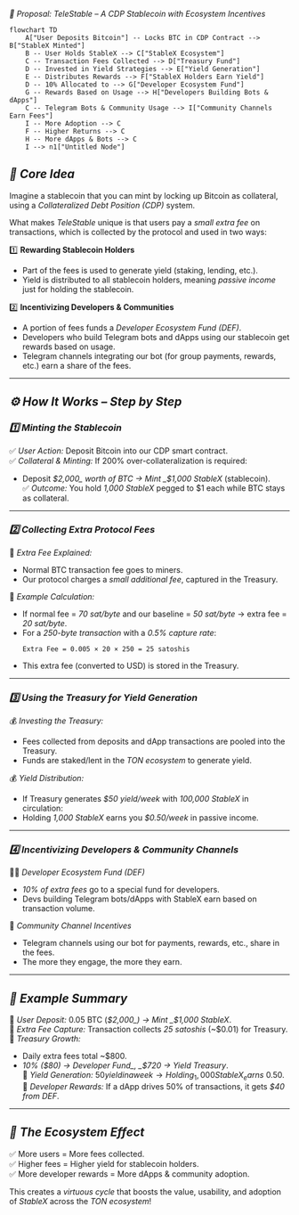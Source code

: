 _🔹 Proposal: TeleStable – A CDP Stablecoin with Ecosystem Incentives_

```mermaid
flowchart TD
    A["User Deposits Bitcoin"] -- Locks BTC in CDP Contract --> B["StableX Minted"]
    B -- User Holds StableX --> C["StableX Ecosystem"]
    C -- Transaction Fees Collected --> D["Treasury Fund"]
    D -- Invested in Yield Strategies --> E["Yield Generation"]
    E -- Distributes Rewards --> F["StableX Holders Earn Yield"]
    D -- 10% Allocated to --> G["Developer Ecosystem Fund"]
    G -- Rewards Based on Usage --> H["Developers Building Bots & dApps"]
    C -- Telegram Bots & Community Usage --> I["Community Channels Earn Fees"]
    I -- More Adoption --> C
    F -- Higher Returns --> C
    H -- More dApps & Bots --> C
    I --> n1["Untitled Node"]
```

## _🌟 Core Idea_

Imagine a stablecoin that you can mint by locking up Bitcoin as collateral, using a _Collateralized Debt Position (CDP)_ system.

What makes _TeleStable_ unique is that users pay a _small extra fee_ on transactions, which is collected by the protocol and used in two ways:

1️⃣ **Rewarding Stablecoin Holders**

- Part of the fees is used to generate yield (staking, lending, etc.).
- Yield is distributed to all stablecoin holders, meaning _passive income_ just for holding the stablecoin.

2️⃣ **Incentivizing Developers & Communities**

- A portion of fees funds a _Developer Ecosystem Fund (DEF)_.
- Developers who build Telegram bots and dApps using our stablecoin get rewards based on usage.
- Telegram channels integrating our bot (for group payments, rewards, etc.) earn a share of the fees.

---

## _⚙️ How It Works – Step by Step_

### _1️⃣ Minting the Stablecoin_

✅ _User Action:_ Deposit Bitcoin into our CDP smart contract.  
✅ _Collateral & Minting:_ If 200% over-collateralization is required:

- Deposit _$2,000_ worth of BTC → Mint _$1,000 StableX_ (stablecoin).  
  ✅ _Outcome:_ You hold _1,000 StableX_ pegged to $1 each while BTC stays as collateral.

---

### _2️⃣ Collecting Extra Protocol Fees_

📌 _Extra Fee Explained:_

- Normal BTC transaction fee goes to miners.
- Our protocol charges a _small additional fee_, captured in the Treasury.

📌 _Example Calculation:_

- If normal fee = _70 sat/byte_ and our baseline = _50 sat/byte_ → extra fee = _20 sat/byte_.
- For a _250-byte transaction_ with a _0.5% capture rate_:
  ```
  Extra Fee = 0.005 × 20 × 250 = 25 satoshis
  ```
- This extra fee (converted to USD) is stored in the Treasury.

---

### _3️⃣ Using the Treasury for Yield Generation_

💰 _Investing the Treasury:_

- Fees collected from deposits and dApp transactions are pooled into the Treasury.
- Funds are staked/lent in the _TON ecosystem_ to generate yield.

💰 _Yield Distribution:_

- If Treasury generates _$50 yield/week_ with _100,000 StableX_ in circulation:
- Holding _1,000 StableX_ earns you _$0.50/week_ in passive income.

---

### _4️⃣ Incentivizing Developers & Community Channels_

👨‍💻 _Developer Ecosystem Fund (DEF)_

- _10% of extra fees_ go to a special fund for developers.
- Devs building Telegram bots/dApps with StableX earn based on transaction volume.

📢 _Community Channel Incentives_

- Telegram channels using our bot for payments, rewards, etc., share in the fees.
- The more they engage, the more they earn.

---

## _📌 Example Summary_

🔹 _User Deposit:_ 0.05 BTC (_$2,000_) → Mint _$1,000 StableX_.  
🔹 _Extra Fee Capture:_ Transaction collects _25 satoshis_ (~$0.01) for Treasury.  
🔹 _Treasury Growth:_

- Daily extra fees total ~$800.
- _10% ($80) → Developer Fund_, _$720 → Yield Treasury_.  
  🔹 _Yield Generation:_ $50 yield in a week → Holding _1,000 StableX_ earns ~$0.50.  
  🔹 _Developer Rewards:_ If a dApp drives 50% of transactions, it gets _$40 from DEF_.

---

## _🚀 The Ecosystem Effect_

✅ More users = More fees collected.  
✅ Higher fees = Higher yield for stablecoin holders.  
✅ More developer rewards = More dApps & community adoption.

This creates a _virtuous cycle_ that boosts the value, usability, and adoption of _StableX_ across the _TON ecosystem_!
